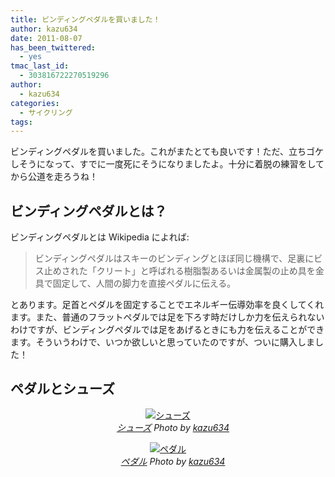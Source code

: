 ```yaml
---
title: ビンディングペダルを買いました！
author: kazu634
date: 2011-08-07
has_been_twittered:
  - yes
tmac_last_id:
  - 303816722270519296
author:
  - kazu634
categories:
  - サイクリング
tags:
---
```

ビンディングペダルを買いました。これがまたとても良いです！ただ、立ちゴケしそうになって、すでに一度死にそうになりましたよ。十分に着脱の練習をしてから公道を走ろうね！

## ビンディングペダルとは？

ビンディングペダルとは Wikipedia によれば:

> ビンディングペダルはスキーのビンディングとほぼ同じ機構で、足裏にビス止めされた「クリート」と呼ばれる樹脂製あるいは金属製の止め具を金具で固定して、人間の脚力を直接ペダルに伝える。

とあります。足首とペダルを固定することでエネルギー伝導効率を良くしてくれます。また、普通のフラットペダルでは足を下ろす時だけしか力を伝えられないわけですが、ビンディングペダルでは足をあげるときにも力を伝えることができます。そういうわけで、いつか欲しいと思っていたのですが、ついに購入しました！

## ペダルとシューズ

<p style="text-align: center;">
<a href="http://www.flickr.com/photos/42332031%40N02/6014140102/" onclick="__gaTracker('send', 'event', 'outbound-article', 'http://www.flickr.com/photos/42332031%40N02/6014140102/', '');" title="シューズ by kazu634, on Flickr"  target="_blank"><img class="flickr_photo aligncenter" src="http://farm7.static.flickr.com/6123/6014140102_d1e9f798c4.jpg" alt="シューズ" /></a><br /> <cite class="flickr_photographer"><img src="http://www.flickr.com/favicon.ico" alt="" width="16" /><a href="http://www.flickr.com/photos/42332031%40N02/6014140102/" onclick="__gaTracker('send', 'event', 'outbound-article', 'http://www.flickr.com/photos/42332031%40N02/6014140102/', 'シューズ');">シューズ</a> Photo by <a href="http://www.flickr.com/photos/42332031%40N02/" onclick="__gaTracker('send', 'event', 'outbound-article', 'http://www.flickr.com/photos/42332031%40N02/', 'kazu634');">kazu634</a></cite>
</p>

<p style="text-align: center;">
<a href="http://www.flickr.com/photos/42332031%40N02/6014140258/" onclick="__gaTracker('send', 'event', 'outbound-article', 'http://www.flickr.com/photos/42332031%40N02/6014140258/', '');" title="ペダル by kazu634, on Flickr"  target="_blank"><img class="flickr_photo aligncenter" src="http://farm7.static.flickr.com/6024/6014140258_ca88a1a193.jpg" alt="ペダル" /></a><br /> <cite class="flickr_photographer"><img src="http://www.flickr.com/favicon.ico" alt="" width="16" /><a href="http://www.flickr.com/photos/42332031%40N02/6014140258/" onclick="__gaTracker('send', 'event', 'outbound-article', 'http://www.flickr.com/photos/42332031%40N02/6014140258/', 'ペダル');">ペダル</a> Photo by <a href="http://www.flickr.com/photos/42332031%40N02/" onclick="__gaTracker('send', 'event', 'outbound-article', 'http://www.flickr.com/photos/42332031%40N02/', 'kazu634');">kazu634</a></cite>
</p>
